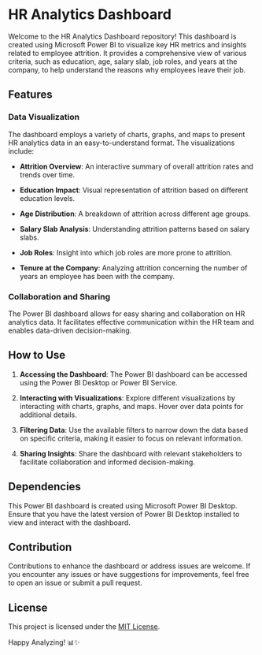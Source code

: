 # HR Analytics Dashboard

Welcome to the HR Analytics Dashboard repository! This dashboard is created using Microsoft Power BI to visualize key HR metrics and insights related to employee attrition. It provides a comprehensive view of various criteria, such as education, age, salary slab, job roles, and years at the company, to help understand the reasons why employees leave their job.

## Features

### Data Visualization

The dashboard employs a variety of charts, graphs, and maps to present HR analytics data in an easy-to-understand format. The visualizations include:

- **Attrition Overview**: An interactive summary of overall attrition rates and trends over time.

- **Education Impact**: Visual representation of attrition based on different education levels.

- **Age Distribution**: A breakdown of attrition across different age groups.

- **Salary Slab Analysis**: Understanding attrition patterns based on salary slabs.

- **Job Roles**: Insight into which job roles are more prone to attrition.

- **Tenure at the Company**: Analyzing attrition concerning the number of years an employee has been with the company.

### Collaboration and Sharing

The Power BI dashboard allows for easy sharing and collaboration on HR analytics data. It facilitates effective communication within the HR team and enables data-driven decision-making.

## How to Use

1. **Accessing the Dashboard**: The Power BI dashboard can be accessed using the Power BI Desktop or Power BI Service.

2. **Interacting with Visualizations**: Explore different visualizations by interacting with charts, graphs, and maps. Hover over data points for additional details.

3. **Filtering Data**: Use the available filters to narrow down the data based on specific criteria, making it easier to focus on relevant information.

4. **Sharing Insights**: Share the dashboard with relevant stakeholders to facilitate collaboration and informed decision-making.

## Dependencies

This Power BI dashboard is created using Microsoft Power BI Desktop. Ensure that you have the latest version of Power BI Desktop installed to view and interact with the dashboard.

## Contribution

Contributions to enhance the dashboard or address issues are welcome. If you encounter any issues or have suggestions for improvements, feel free to open an issue or submit a pull request.

## License

This project is licensed under the [MIT License](LICENSE).

Happy Analyzing! 📊✨
